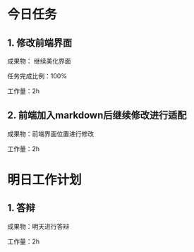 # 今日任务

## 1. 修改前端界面

成果物： 继续美化界面

任务完成比例：100% 

工作量：2h 

## 2. 前端加入markdown后继续修改进行适配

成果物：前端界面位置进行修改

工作量：2h


# 明日工作计划

## 1. 答辩

成果物：明天进行答辩

工作量：2h



